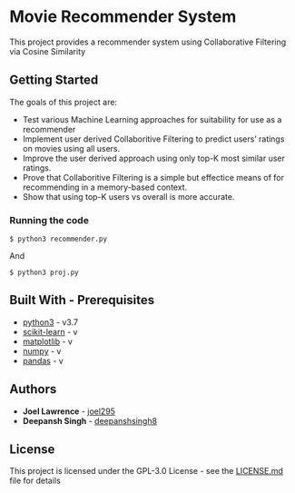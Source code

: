 # Movie Recommender System

This project provides a recommender system using Collaborative Filtering via Cosine Similarity

## Getting Started
The goals of this project are:
* Test various Machine Learning approaches for suitability for use as a recommender
* Implement user derived Collaboritive Filtering to predict users’ ratings on movies using all users.
* Improve the user derived approach using only top-K most similar user ratings.
* Prove that Collaboritive Filtering is a simple but effectice means of for recommending in a memory-based context.
* Show that using top-K users vs overall is more accurate.

### Running the code

```
$ python3 recommender.py
```

And

```
$ python3 proj.py
```

## Built With - Prerequisites

* [python3](https://www.python.org/) - v3.7
* [scikit-learn](https://scikit-learn.org/) - v
* [matplotlib](https://matplotlib.org/) - v
* [numpy](https://www.numpy.org/) - v
* [pandas](https://pandas.pydata.org/) - v


## Authors

* **Joel Lawrence** - [joel295](https://github.com/joel295)
* **Deepansh Singh** - [deepanshsingh8](https://github.com/deepanshsingh8)

## License

This project is licensed under the GPL-3.0 License - see the [LICENSE.md](LICENSE.md) file for details